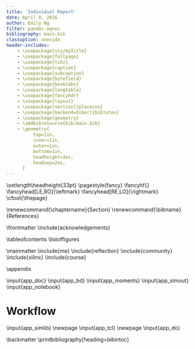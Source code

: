 ```yaml
---
title: 'Individual Report'
date: April 8, 2016
author: Emily Ng
filter: pandoc-eqnos
bibliography: main.bib
classoption: oneside
header-includes:
    - \usepackage{sty/myTitle}
    - \usepackage{fullpage}
    - \usepackage{tikz}
    - \usepackage{caption}
    - \usepackage{subcaption}
    - \usepackage{bytefield}
    - \usepackage{booktabs}
    - \usepackage{longtable}
    - \usepackage{fancyhdr}
    - \usepackage{layout}
    - \usepackage[section]{placeins}
    - \usepackage[backend=biber]{biblatex}
    - \usepackage{geometry}
    - \addbibresource{bib/main.bib}
    - \geometry{
          top=1in,
          inner=1in,
          outer=1in,
          bottom=1in,
          headheight=3ex,
          headsep=2ex,
      }
---
```

\setlength\headheight{33pt}
\pagestyle{fancy}
\fancyhf{}
\fancyhead[LE,RO]{\leftmark}
\fancyhead[RE,LO]{\rightmark}
\cfoot{\thepage}
<!--
\fancyfoot[CE,CO]{\thepage}
\fancyfoot[LE,RO]{\thepage}
\rhead{Individual Report}
\lhead{ECE532}
\renewcommand{\footrulewidth}{0.4pt}% default is 0pt (ie make footer rule non-zero)
-->

\renewcommand{\chaptername}{Section}
\renewcommand{\bibname}{References}

\frontmatter
\include{acknowledgements}

\tableofcontents
\listoffigures

\mainmatter
\include{me}
\include{reflection}
\include{community}
\include{xilinx}
\include{course}

\appendix

\input{app_doc}
\input{app_bd}
\input{app_moments}
\input{app_simout}
\input{app_notebook}

# Workflow
\input{app_simlib}
\newpage
\input{app_tcl}
\newpage
\input{app_do}

<!--
# Schematics
\includegraphics{schematics/cc.pdf}
\includegraphics{schematics/moment_generator.pdf}
\includegraphics{schematics/sobel.pdf}
\includegraphics{schematics/top.pdf}
-->

\backmatter
\printbibliography[heading=bibintoc]
